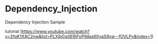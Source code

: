 # Dependency_Injection
Dependency Injection Sample

tutorial (https://www.youtube.com/watch?v=2fpK1XAC2nw&list=PLXjbGq0ERjFoPiMas60yaS9xw--fOVLPy&index=1)
